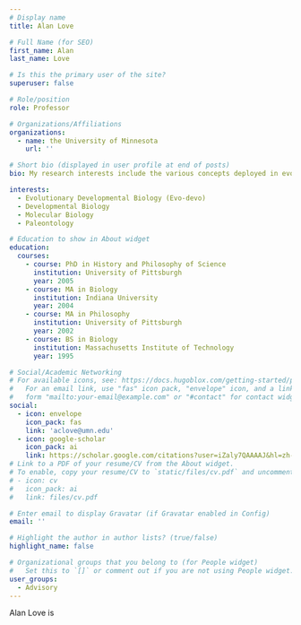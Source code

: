 ```yaml
---
# Display name
title: Alan Love

# Full Name (for SEO)
first_name: Alan
last_name: Love

# Is this the primary user of the site?
superuser: false

# Role/position
role: Professor

# Organizations/Affiliations
organizations:
  - name: the University of Minnesota
    url: ''

# Short bio (displayed in user profile at end of posts)
bio: My research interests include the various concepts deployed in evolutionary theory, causation, and the interplay between biological and cultural evolution.

interests:
  - Evolutionary Developmental Biology (Evo-devo)
  - Developmental Biology
  - Molecular Biology
  - Paleontology

# Education to show in About widget
education:
  courses:
    - course: PhD in History and Philosophy of Science
      institution: University of Pittsburgh
      year: 2005
    - course: MA in Biology
      institution: Indiana University
      year: 2004
    - course: MA in Philosophy
      institution: University of Pittsburgh
      year: 2002
    - course: BS in Biology
      institution: Massachusetts Institute of Technology
      year: 1995

# Social/Academic Networking
# For available icons, see: https://docs.hugoblox.com/getting-started/page-builder/#icons
#   For an email link, use "fas" icon pack, "envelope" icon, and a link in the
#   form "mailto:your-email@example.com" or "#contact" for contact widget.
social:
  - icon: envelope
    icon_pack: fas
    link: 'aclove@umn.edu'
  - icon: google-scholar
    icon_pack: ai
    link: https://scholar.google.com/citations?user=iZaly7QAAAAJ&hl=zh-CN&oi=sra
# Link to a PDF of your resume/CV from the About widget.
# To enable, copy your resume/CV to `static/files/cv.pdf` and uncomment the lines below.
# - icon: cv
#   icon_pack: ai
#   link: files/cv.pdf

# Enter email to display Gravatar (if Gravatar enabled in Config)
email: ''

# Highlight the author in author lists? (true/false)
highlight_name: false

# Organizational groups that you belong to (for People widget)
#   Set this to `[]` or comment out if you are not using People widget.
user_groups:
  - Advisory
---
```

Alan Love is